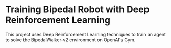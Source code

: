 # Training Bipedal Robot with Deep Reinforcement Learning

This project uses Deep Reinforcement Learning techniques to train an agent to solve the BipedalWalker-v2 environment on OpenAI's Gym.
